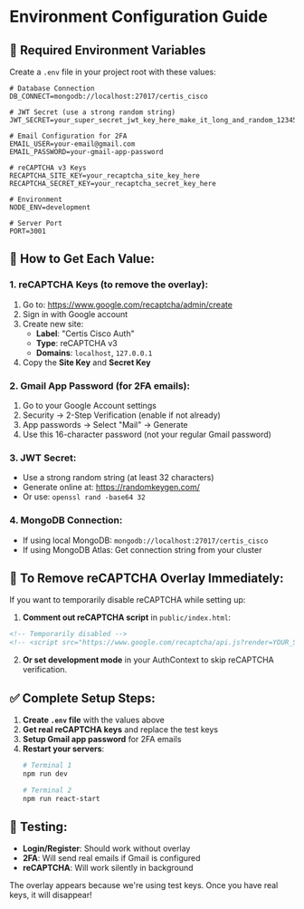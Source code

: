 # Environment Configuration Guide

## 🔧 Required Environment Variables

Create a `.env` file in your project root with these values:

```env
# Database Connection
DB_CONNECT=mongodb://localhost:27017/certis_cisco

# JWT Secret (use a strong random string)
JWT_SECRET=your_super_secret_jwt_key_here_make_it_long_and_random_123456789

# Email Configuration for 2FA
EMAIL_USER=your-email@gmail.com
EMAIL_PASSWORD=your-gmail-app-password

# reCAPTCHA v3 Keys
RECAPTCHA_SITE_KEY=your_recaptcha_site_key_here
RECAPTCHA_SECRET_KEY=your_recaptcha_secret_key_here

# Environment
NODE_ENV=development

# Server Port
PORT=3001
```

## 🔑 How to Get Each Value:

### 1. **reCAPTCHA Keys** (to remove the overlay):
1. Go to: https://www.google.com/recaptcha/admin/create
2. Sign in with Google account
3. Create new site:
   - **Label**: "Certis Cisco Auth"
   - **Type**: reCAPTCHA v3
   - **Domains**: `localhost`, `127.0.0.1`
4. Copy the **Site Key** and **Secret Key**

### 2. **Gmail App Password** (for 2FA emails):
1. Go to your Google Account settings
2. Security → 2-Step Verification (enable if not already)
3. App passwords → Select "Mail" → Generate
4. Use this 16-character password (not your regular Gmail password)

### 3. **JWT Secret**:
- Use a strong random string (at least 32 characters)
- Generate online at: https://randomkeygen.com/
- Or use: `openssl rand -base64 32`

### 4. **MongoDB Connection**:
- If using local MongoDB: `mongodb://localhost:27017/certis_cisco`
- If using MongoDB Atlas: Get connection string from your cluster

## 🚫 To Remove reCAPTCHA Overlay Immediately:

If you want to temporarily disable reCAPTCHA while setting up:

1. **Comment out reCAPTCHA script** in `public/index.html`:
```html
<!-- Temporarily disabled -->
<!-- <script src="https://www.google.com/recaptcha/api.js?render=YOUR_SITE_KEY"></script> -->
```

2. **Or set development mode** in your AuthContext to skip reCAPTCHA verification.

## ✅ Complete Setup Steps:

1. **Create `.env` file** with the values above
2. **Get real reCAPTCHA keys** and replace the test keys
3. **Setup Gmail app password** for 2FA emails
4. **Restart your servers**:
   ```bash
   # Terminal 1
   npm run dev
   
   # Terminal 2  
   npm run react-start
   ```

## 🔧 Testing:

- **Login/Register**: Should work without overlay
- **2FA**: Will send real emails if Gmail is configured
- **reCAPTCHA**: Will work silently in background

The overlay appears because we're using test keys. Once you have real keys, it will disappear!